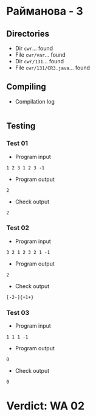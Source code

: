 # Райманова - 3
## Directories
- Dir `cwr`... found
- File `cwr/var`... found
- Dir `cwr/131`... found
- File `cwr/131/CR3.java`... found
## Compiling
- Compilation log
```

```
## Testing
### Test 01
- Program input
```
1 2 3 1 2 3 -1

```
- Program output
```
2

```
- Check output
```
2

```
### Test 02
- Program input
```
3 2 1 2 3 2 1 -1

```
- Program output
```
2

```
- Check output
```
[-2-]{+1+}

```
### Test 03
- Program input
```
1 1 1 -1

```
- Program output
```
0

```
- Check output
```
0

```
# Verdict: WA 02
